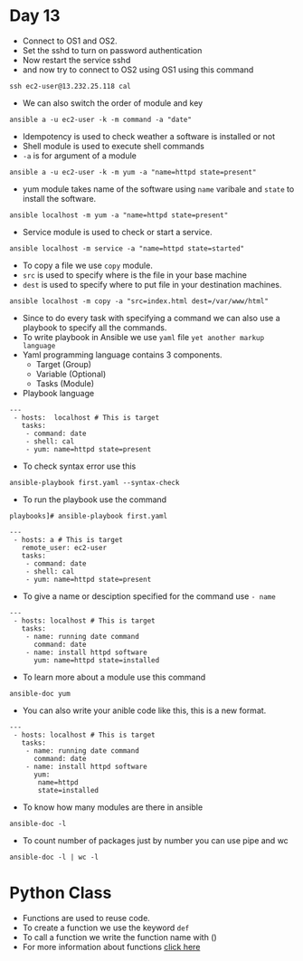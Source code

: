 # Day 13
*   Connect to OS1 and OS2.
*   Set the sshd to turn on password authentication
*   Now restart the service sshd
*   and now try to connect to OS2 using OS1 using this command
```
ssh ec2-user@13.232.25.118 cal
```
*   We can also switch the order of module and key
```
ansible a -u ec2-user -k -m command -a "date"
```
*   Idempotency is used to check weather a software is installed or not
*   Shell module is used to execute shell commands
*   ```-a``` is for argument of a module
```
ansible a -u ec2-user -k -m yum -a "name=httpd state=present"
```
*   yum module takes name of the software using ```name``` varibale and ```state``` to install the software.
```
ansible localhost -m yum -a "name=httpd state=present"
```
*   Service module is used to check or start a service.
```
ansible localhost -m service -a "name=httpd state=started"
```
*   To copy a file we use ```copy``` module.
*   ```src``` is used to specify where is the file in your base machine
*   ```dest``` is used to specify where to put file in your destination machines.
```
ansible localhost -m copy -a "src=index.html dest=/var/www/html"
```
*   Since to do every task with specifying a command we can also use a playbook to specify all the commands.
*   To write playbook in Ansible we use ```yaml``` file ```yet another markup language```
*   Yaml programming language contains 3 components.
    *   Target (Group)
    *   Variable (Optional)
    *   Tasks (Module)
*   Playbook language
```
---
 - hosts:  localhost # This is target
   tasks:
    - command: date
    - shell: cal
    - yum: name=httpd state=present
```
*   To check syntax error use this
```
ansible-playbook first.yaml --syntax-check
```
* To run the playbook use the command
```
playbooks]# ansible-playbook first.yaml
```
```
---
 - hosts: a # This is target
   remote_user: ec2-user
   tasks:
    - command: date
    - shell: cal
    - yum: name=httpd state=present
```
*   To give a name or desciption specified for the command use ```- name```
```
---
 - hosts: localhost # This is target
   tasks:
    - name: running date command
      command: date
    - name: install httpd software
      yum: name=httpd state=installed
```
*    To learn more about a module use this command
```
ansible-doc yum
```
*   You can also write your anible code like this, this is a new format.
```
---
 - hosts: localhost # This is target
   tasks:
    - name: running date command
      command: date
    - name: install httpd software
      yum:
       name=httpd
       state=installed
```
*   To know how many modules are there in ansible
```
ansible-doc -l
```
*   To count number of packages just by number you can use pipe and wc
```
ansible-doc -l | wc -l
```
# Python Class
* Functions are used to reuse code.
* To create a function we use the keyword ```def```
* To call a function we write the function name with ()
* For more information about functions [click here](https://github.com/akshaybengani/Python-tutorials#functions-in-python)

